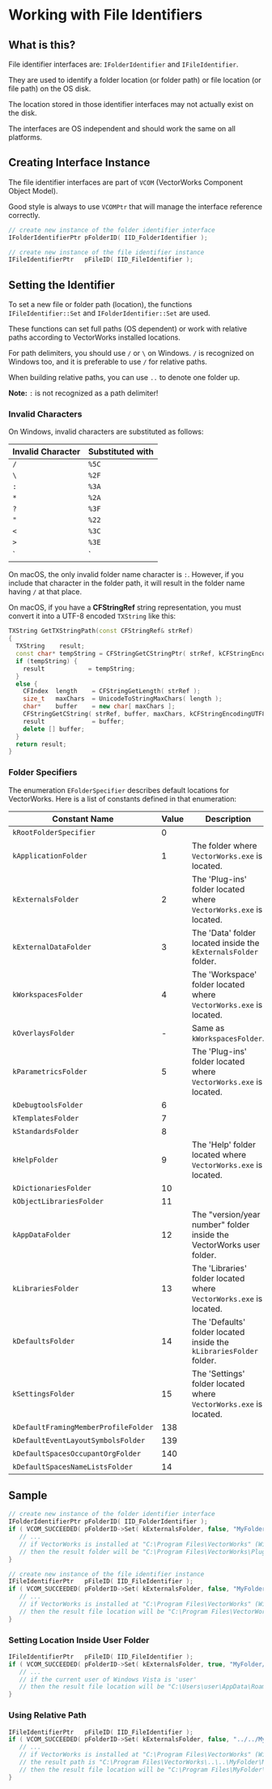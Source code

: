 # Working with File Identifiers

## What is this?

File identifier interfaces are: `IFolderIdentifier` and `IFileIdentifier`.

They are used to identify a folder location (or folder path) or file location (or file path) on the OS disk.

The location stored in those identifier interfaces may not actually exist on the disk.

The interfaces are OS independent and should work the same on all platforms.

## Creating Interface Instance

The file identifier interfaces are part of `VCOM` (VectorWorks Component Object Model).

Good style is always to use `VCOMPtr` that will manage the interface reference correctly.

```cpp
// create new instance of the folder identifier interface
IFolderIdentifierPtr pFolderID( IID_FolderIdentifier );

// create new instance of the file identifier instance
IFileIdentifierPtr   pFileID( IID_FileIdentifier );
```

## Setting the Identifier

To set a new file or folder path (location), the functions `IFileIdentifier::Set` and `IFolderIdentifier::Set` are used.

These functions can set full paths (OS dependent) or work with relative paths according to VectorWorks installed locations.

For path delimiters, you should use `/` or `\` on Windows. `/` is recognized on Windows too, and it is preferable to use `/` for relative paths.

When building relative paths, you can use `..` to denote one folder up.

**Note:** `:` is not recognized as a path delimiter!

### Invalid Characters

On Windows, invalid characters are substituted as follows:

| Invalid Character | Substituted with |
|-------------------|------------------|
| `/`               | `%5C`           |
| `\`               | `%2F`           |
| `:`               | `%3A`           |
| `*`               | `%2A`           |
| `?`               | `%3F`           |
| `"`               | `%22`           |
| `<`               | `%3C`           |
| `>`               | `%3E`           |
| `|`               | `%7C`           |

On macOS, the only invalid folder name character is `:`. However, if you include that character in the folder path, it will result in the folder name having `/` at that place.

On macOS, if you have a **CFStringRef** string representation, you must convert it into a UTF-8 encoded `TXString` like this:

```cpp
TXString GetTXStringPath(const CFStringRef& strRef)
{
  TXString    result;
  const char* tempString = CFStringGetCStringPtr( strRef, kCFStringEncodingUTF8 );
  if (tempString) {
    result            = tempString;		
  }
  else {
    CFIndex  length    = CFStringGetLength( strRef );
    size_t   maxChars  = UnicodeToStringMaxChars( length );
    char*    buffer    = new char[ maxChars ];
    CFStringGetCString( strRef, buffer, maxChars, kCFStringEncodingUTF8 );
    result             = buffer;
    delete [] buffer;		
  }
  return result;
}
```

### Folder Specifiers

The enumeration `EFolderSpecifier` describes default locations for VectorWorks. Here is a list of constants defined in that enumeration:

| Constant Name                     | Value | Description                                                                 |
|-----------------------------------|-------|-----------------------------------------------------------------------------|
| `kRootFolderSpecifier`            | 0     |                                                                             |
| `kApplicationFolder`              | 1     | The folder where `VectorWorks.exe` is located.                             |
| `kExternalsFolder`                | 2     | The 'Plug-ins' folder located where `VectorWorks.exe` is located.          |
| `kExternalDataFolder`             | 3     | The 'Data' folder located inside the `kExternalsFolder` folder.            |
| `kWorkspacesFolder`               | 4     | The 'Workspace' folder located where `VectorWorks.exe` is located.         |
| `kOverlaysFolder`                 | -     | Same as `kWorkspacesFolder`.                                               |
| `kParametricsFolder`              | 5     | The 'Plug-ins' folder located where `VectorWorks.exe` is located.          |
| `kDebugtoolsFolder`               | 6     |                                                                             |
| `kTemplatesFolder`                | 7     |                                                                             |
| `kStandardsFolder`                | 8     |                                                                             |
| `kHelpFolder`                     | 9     | The 'Help' folder located where `VectorWorks.exe` is located.              |
| `kDictionariesFolder`             | 10    |                                                                             |
| `kObjectLibrariesFolder`          | 11    |                                                                             |
| `kAppDataFolder`                  | 12    | The "version/year number" folder inside the VectorWorks user folder.       |
| `kLibrariesFolder`                | 13    | The 'Libraries' folder located where `VectorWorks.exe` is located.         |
| `kDefaultsFolder`                 | 14    | The 'Defaults' folder located inside the `kLibrariesFolder` folder.        |
| `kSettingsFolder`                 | 15    | The 'Settings' folder located where `VectorWorks.exe` is located.          |
| `kDefaultFramingMemberProfileFolder` | 138 |                                                                             |
| `kDefaultEventLayoutSymbolsFolder` | 139 |                                                                             |
| `kDefaultSpacesOccupantOrgFolder` | 140   |                                                                             |
| `kDefaultSpacesNameListsFolder`   | 14    |                                                                             |

## Sample

```cpp
// create new instance of the folder identifier interface
IFolderIdentifierPtr pFolderID( IID_FolderIdentifier );
if ( VCOM_SUCCEEDED( pFolderID->Set( kExternalsFolder, false, "MyFolder" ) ) ) {
   // ...
   // if VectorWorks is installed at "C:\Program Files\VectorWorks" (Windows)
   // then the result folder will be "C:\Program Files\VectorWorks\Plug-ins\MyFolder"
}

// create new instance of the file identifier instance
IFileIdentifierPtr   pFileID( IID_FileIdentifier );
if ( VCOM_SUCCEEDED( pFolderID->Set( kExternalsFolder, false, "MyFolder/MyFile.txt" ) ) ) {
   // ...
   // if VectorWorks is installed at "C:\Program Files\VectorWorks" (Windows)
   // then the result file location will be "C:\Program Files\VectorWorks\Plug-ins\MyFolder\MyFile.txt"
}
```

### Setting Location Inside User Folder

```cpp
IFileIdentifierPtr   pFileID( IID_FileIdentifier );
if ( VCOM_SUCCEEDED( pFolderID->Set( kExternalsFolder, true, "MyFolder/MyFile.txt" ) ) ) {
   // ...
   // if the current user of Windows Vista is 'user'
   // then the result file location will be "C:\Users\user\AppData\Roaming\Nemetschek\VectorWorks\2009\Plug-ins\MyFolder\MyFile.txt"
}
```

### Using Relative Path

```cpp
IFileIdentifierPtr   pFileID( IID_FileIdentifier );
if ( VCOM_SUCCEEDED( pFolderID->Set( kExternalsFolder, false, "../../MyFolder/MyFile.txt" ) ) ) {
   // ...
   // if VectorWorks is installed at "C:\Program Files\VectorWorks" (Windows)
   // the result path is "C:\Program Files\VectorWorks\..\..\MyFolder\MyFile.txt"
   // then the result file location will be "C:\Program Files\MyFolder\MyFile.txt"
}

